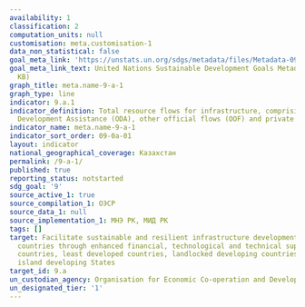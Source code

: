```yaml
---
availability: 1
classification: 2
computation_units: null
customisation: meta.customisation-1
data_non_statistical: false
goal_meta_link: 'https://unstats.un.org/sdgs/metadata/files/Metadata-09-0A-01.pdf '
goal_meta_link_text: United Nations Sustainable Development Goals Metadata (PDF 208
  KB)
graph_title: meta.name-9-a-1
graph_type: line
indicator: 9.a.1
indicator_definition: Total resource flows for infrastructure, comprising Official
  Development Assistance (ODA), other official flows (OOF) and private flows
indicator_name: meta.name-9-a-1
indicator_sort_order: 09-0a-01
layout: indicator
national_geographical_coverage: Казахстан
permalink: /9-a-1/
published: true
reporting_status: notstarted
sdg_goal: '9'
source_active_1: true
source_compilation_1: ОЭСР
source_data_1: null
source_implementation_1: МНЭ РК, МИД РК
tags: []
target: Facilitate sustainable and resilient infrastructure development in developing
  countries through enhanced financial, technological and technical support to African
  countries, least developed countries, landlocked developing countries and small
  island developing States
target_id: 9.a
un_custodian_agency: Organisation for Economic Co-operation and Development (OECD)
un_designated_tier: '1'
---
```

